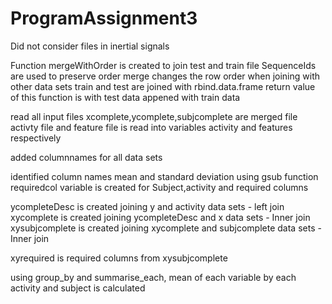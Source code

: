 # ProgramAssignment3

Did not consider files in inertial signals

Function mergeWithOrder is created to join test and train file
SequenceIds are used to preserve order merge changes the row order when joining with other data sets
train and test are joined with rbind.data.frame
return value of this function is with test data appened with train data

read all input files
xcomplete,ycomplete,subjcomplete are merged file
activty file and feature file is read into variables activity and features respectively

added columnnames for all data sets

identified column names mean and standard deviation using gsub function
requiredcol variable is created for Subject,activity and required columns


ycompleteDesc is created joining y and activity data sets - left join
xycomplete is created joining ycompleteDesc and x data sets - Inner join
xysubjcomplete is created joining xycomplete and subjcomplete data sets - Inner join

xyrequired is required columns from xysubjcomplete

using group_by and summarise_each, mean of each variable by each activity and subject is calculated







